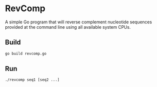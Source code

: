 # RevComp

A simple Go program that will reverse complement nucleotide
sequences provided at the command line using all available 
system CPUs.

## Build
```bash
go build revcomp.go
```

## Run
```bash
./revcomp seq1 [seq2 ...]
```
